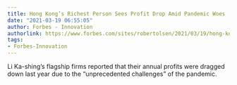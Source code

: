 ```yaml
---
title: Hong Kong’s Richest Person Sees Profit Drop Amid Pandemic Woes
date: "2021-03-19 06:55:05"
author: Forbes - Innovation
authorlink: https://www.forbes.com/sites/robertolsen/2021/03/19/hong-kongs-richest-person-sees-profit-drop-amid-pandemic-woes/
tags:
- Forbes-Innovation
---
```

Li Ka-shing’s flagship firms reported that their annual profits were dragged down last year due to the “unprecedented challenges” of the pandemic.